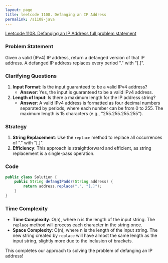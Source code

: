 ```yaml
---
layout: page
title: leetcode 1108. Defanging an IP Address
permalink: /s1108-java
---
```

[Leetcode 1108. Defanging an IP Address full problem statement](https://algoadvance.github.io/algoadvance/l1108)
### Problem Statement
Given a valid (IPv4) IP address, return a defanged version of that IP address. A defanged IP address replaces every period "." with "[.]".

### Clarifying Questions
1. **Input Format**: Is the input guaranteed to be a valid IPv4 address?
   - **Answer**: Yes, the input is guaranteed to be a valid IPv4 address.
2. **Length of Input**: Is there a maximum length for the IP address string?
   - **Answer**: A valid IPv4 address is formatted as four decimal numbers separated by periods, where each number can be from 0 to 255. The maximum length is 15 characters (e.g., "255.255.255.255").

### Strategy
1. **String Replacement**: Use the `replace` method to replace all occurrences of "." with "[.]".
2. **Efficiency**: This approach is straightforward and efficient, as string replacement is a single-pass operation.

### Code
```java
public class Solution {
    public String defangIPaddr(String address) {
        return address.replace(".", "[.]");
    }
}
```

### Time Complexity
- **Time Complexity**: O(n), where n is the length of the input string. The `replace` method will process each character in the string once.
- **Space Complexity**: O(n), where n is the length of the input string. The new string created by `replace` will have almost the same length as the input string, slightly more due to the inclusion of brackets.

This completes our approach to solving the problem of defanging an IP address!